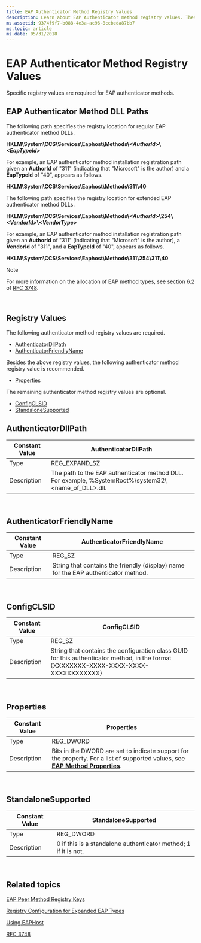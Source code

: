 ```yaml
---
title: EAP Authenticator Method Registry Values
description: Learn about EAP Authenticator method registry values. These specific registry values are required for EAP authenticator methods.
ms.assetid: 9374f9f7-b088-4e3a-ac96-8ccbeda87bb7
ms.topic: article
ms.date: 05/31/2018
---
```


# EAP Authenticator Method Registry Values

Specific registry values are required for EAP authenticator methods.

## EAP Authenticator Method DLL Paths

The following path specifies the registry location for regular EAP authenticator method DLLs.

**HKLM\\System\\CCS\\Services\\Eaphost\\Methods\\*&lt;AuthorId&gt;*\\*&lt;EapTypeId&gt;***

For example, an EAP authenticator method installation registration path given an **AuthorId** of "311" (indicating that "Microsoft" is the author) and a **EapTypeId** of "40", appears as follows.

**HKLM\\System\\CCS\\Services\\Eaphost\\Methods\\311\\40**

The following path specifies the registry location for extended EAP authenticator method DLLs.

**HKLM\\System\\CCS\\Services\\Eaphost\\Methods\\*&lt;AuthorId&gt;*\\254\\*&lt;VendorId&gt;*\\*&lt;VendorType&gt;***

For example, an EAP authenticator method installation registration path given an **AuthorId** of "311" (indicating that "Microsoft" is the author), a **VendorId** of "311", and a **EapTypeId** of "40", appears as follows.

**HKLM\\System\\CCS\\Services\\Eaphost\\Methods\\311\\254\\311\\40**

> [!Note]  
> For more information on the allocation of EAP method types, see section 6.2 of [RFC 3748](Http://go.microsoft.com/fwlink/p/?linkid=84016).

 

## Registry Values

The following authenticator method registry values are required.

-   [AuthenticatorDllPath](#authenticatordllpath)
-   [AuthenticatorFriendlyName](#authenticatorfriendlyname)

Besides the above registry values, the following authenticator method registry value is recommended.

-   [Properties](#properties)

The remaining authenticator method registry values are optional.

-   [ConfigCLSID](#configclsid)
-   [StandaloneSupported](#standalonesupported)

## AuthenticatorDllPath



| Constant Value | AuthenticatorDllPath                                                                                          |
|----------------|---------------------------------------------------------------------------------------------------------------|
| Type           | REG\_EXPAND\_SZ                                                                                               |
| Description    | The path to the EAP authenticator method DLL. For example, %SystemRoot%\\system32\\&lt;name\_of\_DLL&gt;.dll. |



 

## AuthenticatorFriendlyName



| Constant Value | AuthenticatorFriendlyName                                                          |
|----------------|------------------------------------------------------------------------------------|
| Type           | REG\_SZ                                                                            |
| Description    | String that contains the friendly (display) name for the EAP authenticator method. |



 

## ConfigCLSID



| Constant Value | ConfigCLSID                                                                                                                           |
|----------------|---------------------------------------------------------------------------------------------------------------------------------------|
| Type           | REG\_SZ                                                                                                                               |
| Description    | String that contains the configuration class GUID for this authenticator method, in the format {XXXXXXXX-XXXX-XXXX-XXXX-XXXXXXXXXXXX} |



 

## Properties



| Constant Value | Properties                                                                                                                                                  |
|----------------|-------------------------------------------------------------------------------------------------------------------------------------------------------------|
| Type           | REG\_DWORD                                                                                                                                                  |
| Description    | Bits in the DWORD are set to indicate support for the property. For a list of supported values, see [**EAP Method Properties**](eap-method-properties.md). |



 

## StandaloneSupported



| Constant Value | StandaloneSupported                                             |
|----------------|-----------------------------------------------------------------|
| Type           | REG\_DWORD                                                      |
| Description    | 0 if this is a standalone authenticator method; 1 if it is not. |



 

## Related topics

<dl> <dt>

[EAP Peer Method Registry Keys](eap-peer-method-registry-keys.md)
</dt> <dt>

[Registry Configuration for Expanded EAP Types](registry-keys-for-eap-methods.md)
</dt> <dt>

[Using EAPHost](using-eap-host.md)
</dt> <dt>

[RFC 3748](Http://go.microsoft.com/fwlink/p/?linkid=84016)
</dt> </dl>

 

 




